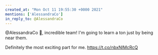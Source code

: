 ```yaml
---
created_at: "Mon Oct 11 19:55:30 +0000 2021"
mentions: ['AlessandraCo']
in_reply_to: @AlessandraCo
---
```


@AlessandraCo 💯, incredible team! I'm going to learn a ton just by being near them. 

Definitely the most exciting part for me. https://t.co/nbxNlMcRcQ